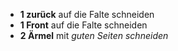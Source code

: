 *   **1 zurück** auf die Falte schneiden
*   **1 Front** auf die Falte schneiden
*   **2 Ärmel** mit *guten Seiten schneiden*
